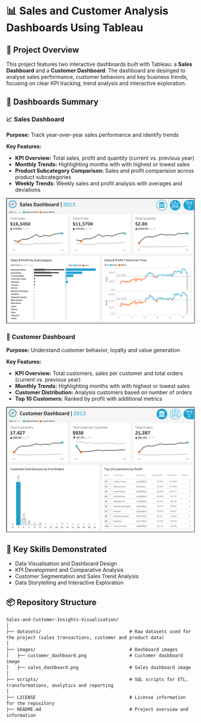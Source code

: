 # 📊 Sales and Customer Analysis Dashboards Using Tableau

## 📌 Project Overview
This project features two interactive dashboards built with Tableau: a **Sales Dashboard** and a **Customer Dashboard**. The dashboard are desinged to analyse sales performance, customer behaviors and key business trends, focusing on clear KPI tracking, trend analysis and interactive exploration.

## 🧩 Dashboards Summary
### 📈 Sales Dashboard
**Purpose:** Track year-over-year sales performance and identify trends

**Key Features:** 
- **KPI Overview:** Total sales, profit and quantity (current vs. previous year)
- **Monthly Trends:** Highlighting months with with highest or lowest sales
- **Product Subcategory Comparison:** Sales and profit comparision across product subcategories
- **Weekly Trends**: Weekly sales and profit analysis with averages and deviations

![Sales Dashboard](images/sales_dashboard.png)

### 👥 Customer Dashboard
**Purpose:** Understand customer behavior, loyalty and value generation

**Key Features:** 
- **KPI Overview:** Total customers, sales per customer and total orders (current vs. previous year)
- **Monthly Trends:** Highlighting months with with highest or lowest sales
- **Customer Distribution:** Analysis customers based on number of orders
- **Top 10 Customers:** Ranked by profit with additional metrics

![Customer Dashboard](images/customer_dashboard.png)

## 🔧 Key Skills Demonstrated
- Data Visualisation and Dashboard Design
- KPI Development and Comparative Analysis
- Customer Segmentation and Sales Trend Analysis
- Data Storytelling and Interactive Exploration

## 📦 Repository Structure
```
Sales-and-Customer-Insights-Visualisation/
│
├── datasets/                                 # Raw datasets used for the project (sales transactions, customer and product data)
│
├── images/                                   # Dashboard images
│   ├── customer_dashboard.png                # Customer dasbboard image
│   ├── sales_dashboard.png                   # Sales dashboard image
│
├── scripts/                                  # SQL scripts for ETL, transformations, analytics and reporting
│
├── LICENSE                                   # License information for the repository
├── README.md                                 # Project overview and information
```
